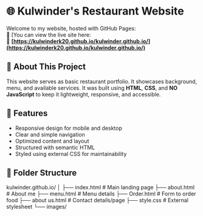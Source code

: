 # 🌐 Kulwinder's Restaurant Website

Welcome to my website, hosted with GitHub Pages:  
🔗 [You can view the live site here:  
🔗 **[https://kulwinderk20.github.io/kulwinder.github.io/](https://kulwinderk20.github.io/kulwinder.github.io/)**


## 📄 About This Project

This website serves as basic restaurant portfolio. It showcases background, menu, and available services. It was built using **HTML**, **CSS**, and  **NO JavaScript** to keep it lightweight, responsive, and accessible.

## 🚀 Features

- Responsive design for mobile and desktop
- Clear and simple navigation
- Optimized content and layout
- Structured with semantic HTML
- Styled using external CSS for maintainability

## 📁 Folder Structure
kulwinder.github.io/
│
├── index.html # Main landing page
├── about.html # About me
├── menu.html # Menu details
├── Order.html # Form to order food 
├── about us.html # Contact details/page
├── style.css # External stylesheet
└── images/ 
